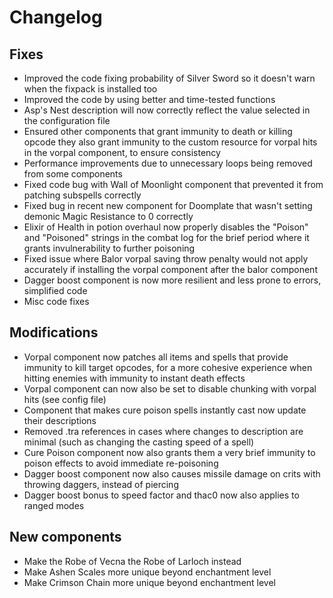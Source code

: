 # Changelog

## Fixes

- Improved the code fixing probability of Silver Sword so it doesn't warn when the fixpack is installed too
- Improved the code by using better and time-tested functions
- Asp's Nest description will now correctly reflect the value selected in the configuration file
- Ensured other components that grant immunity to death or killing opcode they also grant immunity to the custom resource for vorpal hits in the vorpal component, to ensure consistency
- Performance improvements due to unnecessary loops being removed from some components
- Fixed code bug with Wall of Moonlight component that prevented it from patching subspells correctly
- Fixed bug in recent new component for Doomplate that wasn't setting demonic Magic Resistance to 0 correctly
- Elixir of Health in potion overhaul now properly disables the "Poison" and "Poisoned" strings in the combat log for the brief period where it grants invulnerability to further poisoning
- Fixed issue where Balor vorpal saving throw penalty would not apply accurately if installing the vorpal component after the balor component
- Dagger boost component is now more resilient and less prone to errors, simplified code
- Misc code fixes

## Modifications

- Vorpal component now patches all items and spells that provide immunity to kill target opcodes, for a more cohesive experience when hitting enemies with immunity to instant death effects
- Vorpal component can now also be set to disable chunking with vorpal hits (see config file)
- Component that makes cure poison spells instantly cast now update their descriptions
- Removed .tra references in cases where changes to description are minimal (such as changing the casting speed of a spell)
- Cure Poison component now also grants them a very brief immunity to poison effects to avoid immediate re-poisoning
- Dagger boost component now also causes missile damage on crits with throwing daggers, instead of piercing
- Dagger boost bonus to speed factor and thac0 now also applies to ranged modes

## New components

- Make the Robe of Vecna the Robe of Larloch instead
- Make Ashen Scales more unique beyond enchantment level
- Make Crimson Chain more unique beyond enchantment level
